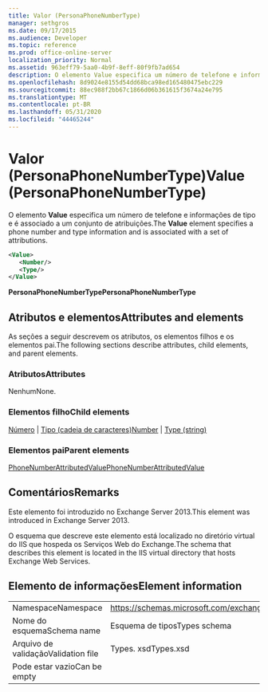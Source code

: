 ```yaml
---
title: Valor (PersonaPhoneNumberType)
manager: sethgros
ms.date: 09/17/2015
ms.audience: Developer
ms.topic: reference
ms.prod: office-online-server
localization_priority: Normal
ms.assetid: 963eff79-5aa0-4b9f-8eff-80f9fb7ad654
description: O elemento Value especifica um número de telefone e informações de tipo e é associado a um conjunto de atribuições.
ms.openlocfilehash: 8d9024e8155d54dd68bca98ed165480475ebc229
ms.sourcegitcommit: 88ec988f2bb67c1866d06b361615f3674a24e795
ms.translationtype: MT
ms.contentlocale: pt-BR
ms.lasthandoff: 05/31/2020
ms.locfileid: "44465244"
---
```

# <a name="value-personaphonenumbertype"></a><span data-ttu-id="2822d-103">Valor (PersonaPhoneNumberType)</span><span class="sxs-lookup"><span data-stu-id="2822d-103">Value (PersonaPhoneNumberType)</span></span>

<span data-ttu-id="2822d-104">O elemento **Value** especifica um número de telefone e informações de tipo e é associado a um conjunto de atribuições.</span><span class="sxs-lookup"><span data-stu-id="2822d-104">The **Value** element specifies a phone number and type information and is associated with a set of attributions.</span></span> 
  
```XML
<Value>
   <Number/>
   <Type/>
</Value>
```

<span data-ttu-id="2822d-105">**PersonaPhoneNumberType**</span><span class="sxs-lookup"><span data-stu-id="2822d-105">**PersonaPhoneNumberType**</span></span>

## <a name="attributes-and-elements"></a><span data-ttu-id="2822d-106">Atributos e elementos</span><span class="sxs-lookup"><span data-stu-id="2822d-106">Attributes and elements</span></span>

<span data-ttu-id="2822d-107">As seções a seguir descrevem os atributos, os elementos filhos e os elementos pai.</span><span class="sxs-lookup"><span data-stu-id="2822d-107">The following sections describe attributes, child elements, and parent elements.</span></span>
  
### <a name="attributes"></a><span data-ttu-id="2822d-108">Atributos</span><span class="sxs-lookup"><span data-stu-id="2822d-108">Attributes</span></span>

<span data-ttu-id="2822d-109">Nenhum</span><span class="sxs-lookup"><span data-stu-id="2822d-109">None.</span></span>
  
### <a name="child-elements"></a><span data-ttu-id="2822d-110">Elementos filho</span><span class="sxs-lookup"><span data-stu-id="2822d-110">Child elements</span></span>

<span data-ttu-id="2822d-111">[Número](number.md)  |  [Tipo (cadeia de caracteres)](type-string.md)</span><span class="sxs-lookup"><span data-stu-id="2822d-111">[Number](number.md) | [Type (string)](type-string.md)</span></span>
  
### <a name="parent-elements"></a><span data-ttu-id="2822d-112">Elementos pai</span><span class="sxs-lookup"><span data-stu-id="2822d-112">Parent elements</span></span>

[<span data-ttu-id="2822d-113">PhoneNumberAttributedValue</span><span class="sxs-lookup"><span data-stu-id="2822d-113">PhoneNumberAttributedValue</span></span>](phonenumberattributedvalue.md)
  
## <a name="remarks"></a><span data-ttu-id="2822d-114">Comentários</span><span class="sxs-lookup"><span data-stu-id="2822d-114">Remarks</span></span>

<span data-ttu-id="2822d-115">Este elemento foi introduzido no Exchange Server 2013.</span><span class="sxs-lookup"><span data-stu-id="2822d-115">This element was introduced in Exchange Server 2013.</span></span>
  
<span data-ttu-id="2822d-116">O esquema que descreve este elemento está localizado no diretório virtual do IIS que hospeda os Serviços Web do Exchange.</span><span class="sxs-lookup"><span data-stu-id="2822d-116">The schema that describes this element is located in the IIS virtual directory that hosts Exchange Web Services.</span></span>
  
## <a name="element-information"></a><span data-ttu-id="2822d-117">Elemento de informações</span><span class="sxs-lookup"><span data-stu-id="2822d-117">Element information</span></span>

|||
|:-----|:-----|
|<span data-ttu-id="2822d-118">Namespace</span><span class="sxs-lookup"><span data-stu-id="2822d-118">Namespace</span></span>  <br/> |https://schemas.microsoft.com/exchange/services/2006/types  <br/> |
|<span data-ttu-id="2822d-119">Nome do esquema</span><span class="sxs-lookup"><span data-stu-id="2822d-119">Schema name</span></span>  <br/> |<span data-ttu-id="2822d-120">Esquema de tipos</span><span class="sxs-lookup"><span data-stu-id="2822d-120">Types schema</span></span>  <br/> |
|<span data-ttu-id="2822d-121">Arquivo de validação</span><span class="sxs-lookup"><span data-stu-id="2822d-121">Validation file</span></span>  <br/> |<span data-ttu-id="2822d-122">Types. xsd</span><span class="sxs-lookup"><span data-stu-id="2822d-122">Types.xsd</span></span>  <br/> |
|<span data-ttu-id="2822d-123">Pode estar vazio</span><span class="sxs-lookup"><span data-stu-id="2822d-123">Can be empty</span></span>  <br/> ||
   


